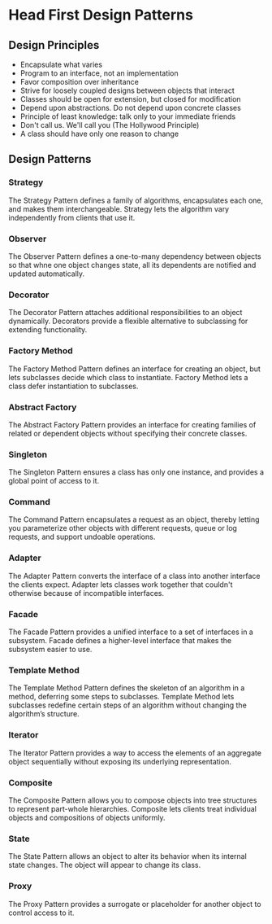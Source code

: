 # Head First Design Patterns

## Design Principles
* Encapsulate what varies
* Program to an interface, not an implementation
* Favor composition over inheritance
* Strive for loosely coupled designs between objects that interact
* Classes should be open for extension, but closed for modification
* Depend upon abstractions. Do not depend upon concrete classes
* Principle of least knowledge: talk only to your immediate friends
* Don't call us. We'll call you (The Hollywood Principle)
* A class should have only one reason to change

## Design Patterns

### Strategy
The Strategy Pattern defines a family of algorithms, encapsulates each one, and makes them interchangeable.  Strategy lets the algorithm vary independently from clients that use it.
### Observer
The Observer Pattern defines a one-to-many dependency between objects so that whne one object changes state, all its dependents are notified and updated automatically.
### Decorator
The Decorator Pattern attaches additional responsibilities to an object dynamically. Decorators provide a flexible alternative to subclassing for extending functionality.
### Factory Method
The Factory Method Pattern defines an interface for creating an object, but lets subclasses decide which class to instantiate. Factory Method lets a class defer instantiation to subclasses.
### Abstract Factory
The Abstract Factory Pattern provides an interface for creating families of related or dependent objects without specifying their concrete classes.
### Singleton
The Singleton Pattern ensures a class has only one instance, and provides a global point of access to it.
### Command
The Command Pattern encapsulates a request as an object, thereby letting you parameterize other objects with different requests, queue or log requests, and support undoable operations.
### Adapter
The Adapter Pattern converts the interface of a class into another interface the clients expect. Adapter lets classes work together that couldn't otherwise because of incompatible interfaces.
### Facade
The Facade Pattern provides a unified interface to a set of interfaces in a subsystem. Facade defines a higher-level interface that makes the subsystem easier to use.
### Template Method
The Template Method Pattern defines the skeleton of an algorithm in a method, deferring some steps to subclasses. Template Method lets subclasses redefine certain steps of an algorithm without changing the algorithm’s structure.
### Iterator
The Iterator Pattern provides a way to access the elements of an aggregate object sequentially without exposing its underlying representation.
### Composite
The Composite Pattern allows you to compose objects into tree structures to represent part-whole hierarchies. Composite lets clients treat individual objects and compositions of objects uniformly.
### State
The State Pattern allows an object to alter its behavior when its internal state changes. The object will appear to change its class.
### Proxy
The Proxy Pattern provides a surrogate or placeholder for another object to control access to it.